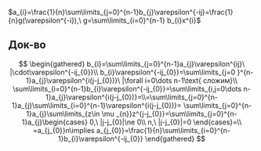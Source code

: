 $a_{i}=\frac{1}{n}\sum\limits_{j=0}^{n-1}b_{j}\varepsilon^{-ij}=\frac{1}{n}g(\varepsilon^{-i}),\ g=\sum\limits_{i=0}^{n-1} b_{i}x^{i}$

## Док-во

$$
\begin{gathered}
b_{i}=\sum\limits_{j=0}^{n-1}a_{j}\varepsilon^{ij}\ |\cdot\varepsilon^{-ij_{0}}\\
b_{i}\varepsilon^{-ij_{0}}=\sum\limits_{j=0
}^{n-1}a_{j}\varepsilon^{i(j-j_{0})}\ |\forall i=0\dots n-1\text{ сложим}\\
\sum\limits_{i=0}^{n-1}b_{i}\varepsilon^{-ij_{0}}=\sum\limits_{i,j=0\dots n-1}a_{j}\varepsilon^{i(j-j_{0})}=\\=\sum\limits_{j=0}^{n-1}a_{j}\sum\limits_{i=0}^{n-1}\varepsilon^{i(j-j_{0})}= \sum\limits_{j=0}^{n-1}a_{j}\sum\limits_{z\in \mu _{n}}z^{j-j_{0}}=\sum\limits_{j=0}^{n-1}a_{j}\begin{cases}
0,\ |j-j_{0}|\ne 0\\
n,\ |j-j_{0}|=0
\end{cases}=\\
=a_{j_{0}}n\implies a_{j_{0}}=\frac{1}{n}\sum\limits_{i=0}^{n-1}b_{i}\varepsilon^{-ij_{0}}
\end{gathered}
$$
